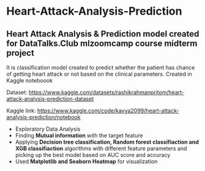 # Heart-Attack-Analysis-Prediction
Heart Attack Analysis &amp; Prediction model created for DataTalks.Club mlzoomcamp course midterm project
-------------------------------------------------------------------------------------------------------------------------------------------------------------

It is classification model created to predict whether the patient has chance of getting heart attack or not based on the clinical parameters.
Created in Kaggle noteboook

Dataset: https://www.kaggle.com/datasets/rashikrahmanpritom/heart-attack-analysis-prediction-dataset

Kaggle link: https://www.kaggle.com/code/kavya2099/heart-attack-analysis-prediction/notebook

- Exploratory Data Analysis
- Finding **Mutual information** with the target feature
- Applying **Decision tree classification, Random forest classifiaction and XGB classifiaction** algorithms with different feature parameters and picking up the best model based on AUC score and accuracy
- Used **Matplotlib and Seaborn Heatmap** for visualization



